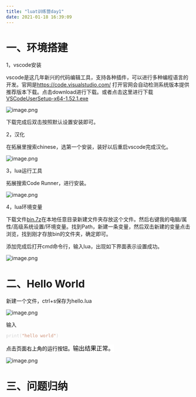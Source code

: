 ```yaml
---
title: "luat训练营day1"
date: 2021-01-18 16:39:09
---
```


<h1>一、环境搭建</h1><p>1，vscode安装</p><p>vscode是这几年新兴的代码编辑工具，支持各种插件，可以进行多种编程语言的开发。官网是<a href="https://code.visualstudio.com/" target="_blank">https://code.visualstudio.com/</a> 打开官网会自动检测系统版本提供推荐版本下载。点击download进行下载。或者点击这里进行下载<a href="http://openluat-luatcommunity.oss-cn-hangzhou.aliyuncs.com/attachment/20210118142050758_VSCodeUserSetup-x64-1.52.1.exe" target="_blank">VSCodeUserSetup-x64-1.52.1.exe</a></p><p></p><div class="media-wrap image-wrap"><img class="media-wrap image-wrap" id="6579" alt="image.png" title="image.png" src="http://openluat-luatcommunity.oss-cn-hangzhou.aliyuncs.com/images/20210118140846925_image.png"/></div><p></p><p>下载完成后双击按照默认设置安装即可。</p><p>2，汉化</p><p>在拓展里搜索chinese，选第一个安装，装好以后重启vscode完成汉化。</p><p></p><p></p><div class="media-wrap image-wrap"><img class="media-wrap image-wrap" id="6581" alt="image.png" title="image.png" src="http://openluat-luatcommunity.oss-cn-hangzhou.aliyuncs.com/images/20210118143211011_image.png"/></div><p></p><p></p><p>3，lua运行工具</p><p>拓展搜索Code Runner，进行安装。</p><p></p><div class="media-wrap image-wrap"><img class="media-wrap image-wrap" id="6582" alt="image.png" title="image.png" src="http://openluat-luatcommunity.oss-cn-hangzhou.aliyuncs.com/images/20210118143254275_image.png"/></div><p>4，lua环境变量</p><p>下载文件<a href="http://openluat-luatcommunity.oss-cn-hangzhou.aliyuncs.com/attachment/20210118201453546_bin.7z" target="_blank">bin.7z</a>在本地任意目录新建文件夹存放这个文件。然后右键我的电脑/属性/高级系统设置/环境变量。找到Path，新建一条变量，然后双击新建的变量点击浏览，找到刚才存放bin的文件夹，确定即可。</p><p>添加完成后打开cmd命令行，输入lua，出现如下界面表示设置成功。</p><p></p><div class="media-wrap image-wrap"><img class="media-wrap image-wrap" id="6584" alt="image.png" title="image.png" src="http://openluat-luatcommunity.oss-cn-hangzhou.aliyuncs.com/images/20210118163154693_image.png"/></div><p></p><h1>二、Hello World</h1><p>新建一个文件，ctrl+s保存为hello.lua</p><div class="media-wrap image-wrap"><img class="media-wrap image-wrap" id="6583" alt="image.png" title="image.png" src="http://openluat-luatcommunity.oss-cn-hangzhou.aliyuncs.com/images/20210118143424690_image.png"/></div><p>输入</p><pre><code><span style="color:#d4d4d4">print(</span><span style="color:#ce9178">&quot;hello world&quot;</span><span style="color:#d4d4d4">)</span></code></pre><p><span style="color:#000000">点击页面右上角的运行按钮。<span style="font-size:16px"><span style="background-color:#ffffff">输出结果正常。</span></span></span></p><p></p><div class="media-wrap image-wrap"><img class="media-wrap image-wrap" id="6586" alt="image.png" title="image.png" src="http://openluat-luatcommunity.oss-cn-hangzhou.aliyuncs.com/images/20210118163637116_image.png"/></div><p></p><h1>三、问题归纳</h1><p></p>